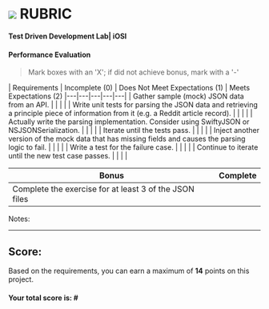 # ![](https://ga-dash.s3.amazonaws.com/production/assets/logo-9f88ae6c9c3871690e33280fcf557f33.png) RUBRIC
**Test Driven Development Lab| iOSI** 	 						


#### Performance Evaluation
> Mark boxes with an 'X'; if did not achieve bonus, mark with a '-'

| Requirements | Incomplete (0) | Does Not Meet Expectations (1) | Meets Expectations (2)
|---|---|---|---|---|
| Gather sample (mock) JSON data from an API. | | | |
| Write unit tests for parsing the JSON data and retrieving a principle piece of information from it (e.g. a Reddit article record). | | | |
| Actually write the parsing implementation. Consider using SwiftyJSON or NSJSONSerialization. | | | |
| Iterate until the tests pass. | | | |
| Inject another version of the mock data that has missing fields and causes the parsing logic to fail. | | | |
| Write a test for the failure case. | | | |
| Continue to iterate until the new test case passes. | | | |


| Bonus | Complete |
|---|---|
| Complete the exercise for at least 3 of the JSON files | |



Notes:

<!-- > Example: Your getting the hang of this!  Be sure to practice proper indentation and spacing.  Nice work! On line (INSERT SPECIFIC LINE NUMBER) in the (INSERT SPECIFIC FILE NAME) you (INSERT SPECIFIC CRITIQUE). Also, on line (INSERT SPECIFIC LINE NUMBER) in the (INSERT SPECIFIC FILE NAME) you (INSERT SPECIFIC CRITIQUE -->


---

## Score:
Based on the requirements, you can earn a maximum of  **14**  points on this project.

#### Your total score is: **#**










